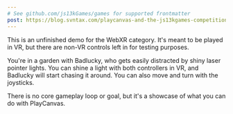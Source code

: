 ```yaml
---
# See github.com/js13kGames/games for supported frontmatter
post: https://blog.svntax.com/playcanvas-and-the-js13kgames-competition/
---
```

This is an unfinished demo for the WebXR category. It's meant to be played in VR, but there are non-VR controls left in for testing purposes.

You're in a garden with Badlucky, who gets easily distracted by shiny laser pointer lights. You can shine a light with both controllers in VR, and Badlucky will start chasing it around. You can also move and turn with the joysticks.

There is no core gameplay loop or goal, but it's a showcase of what you can do with PlayCanvas.